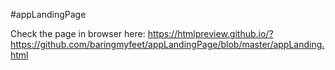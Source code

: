 #appLandingPage

Check the page in browser here: https://htmlpreview.github.io/?https://github.com/baringmyfeet/appLandingPage/blob/master/appLanding.html 
